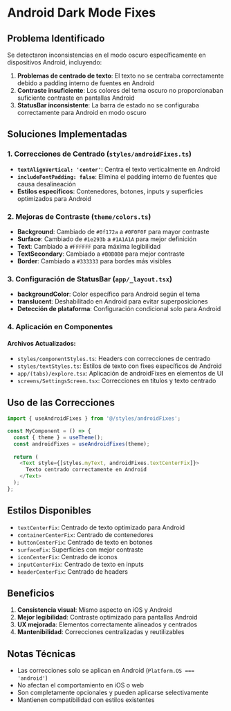 # Android Dark Mode Fixes

## Problema Identificado

Se detectaron inconsistencias en el modo oscuro específicamente en dispositivos Android, incluyendo:

1. **Problemas de centrado de texto**: El texto no se centraba correctamente debido a padding interno de fuentes en Android
2. **Contraste insuficiente**: Los colores del tema oscuro no proporcionaban suficiente contraste en pantallas Android
3. **StatusBar inconsistente**: La barra de estado no se configuraba correctamente para Android en modo oscuro

## Soluciones Implementadas

### 1. Correcciones de Centrado (`styles/androidFixes.ts`)

- **`textAlignVertical: 'center'`**: Centra el texto verticalmente en Android
- **`includeFontPadding: false`**: Elimina el padding interno de fuentes que causa desalineación
- **Estilos específicos**: Contenedores, botones, inputs y superficies optimizados para Android

### 2. Mejoras de Contraste (`theme/colors.ts`)

- **Background**: Cambiado de `#0f172a` a `#0F0F0F` para mayor contraste
- **Surface**: Cambiado de `#1e293b` a `#1A1A1A` para mejor definición
- **Text**: Cambiado a `#FFFFFF` para máxima legibilidad
- **TextSecondary**: Cambiado a `#B0B0B0` para mejor contraste
- **Border**: Cambiado a `#333333` para bordes más visibles

### 3. Configuración de StatusBar (`app/_layout.tsx`)

- **backgroundColor**: Color específico para Android según el tema
- **translucent**: Deshabilitado en Android para evitar superposiciones
- **Detección de plataforma**: Configuración condicional solo para Android

### 4. Aplicación en Componentes

#### Archivos Actualizados:
- `styles/componentStyles.ts`: Headers con correcciones de centrado
- `styles/textStyles.ts`: Estilos de texto con fixes específicos de Android
- `app/(tabs)/explore.tsx`: Aplicación de androidFixes en elementos de UI
- `screens/SettingsScreen.tsx`: Correcciones en títulos y texto centrado

## Uso de las Correcciones

```typescript
import { useAndroidFixes } from '@/styles/androidFixes';

const MyComponent = () => {
  const { theme } = useTheme();
  const androidFixes = useAndroidFixes(theme);
  
  return (
    <Text style={[styles.myText, androidFixes.textCenterFix]}>
      Texto centrado correctamente en Android
    </Text>
  );
};
```

## Estilos Disponibles

- `textCenterFix`: Centrado de texto optimizado para Android
- `containerCenterFix`: Centrado de contenedores
- `buttonCenterFix`: Centrado de texto en botones
- `surfaceFix`: Superficies con mejor contraste
- `iconCenterFix`: Centrado de iconos
- `inputCenterFix`: Centrado de texto en inputs
- `headerCenterFix`: Centrado de headers

## Beneficios

1. **Consistencia visual**: Mismo aspecto en iOS y Android
2. **Mejor legibilidad**: Contraste optimizado para pantallas Android
3. **UX mejorada**: Elementos correctamente alineados y centrados
4. **Mantenibilidad**: Correcciones centralizadas y reutilizables

## Notas Técnicas

- Las correcciones solo se aplican en Android (`Platform.OS === 'android'`)
- No afectan el comportamiento en iOS o web
- Son completamente opcionales y pueden aplicarse selectivamente
- Mantienen compatibilidad con estilos existentes